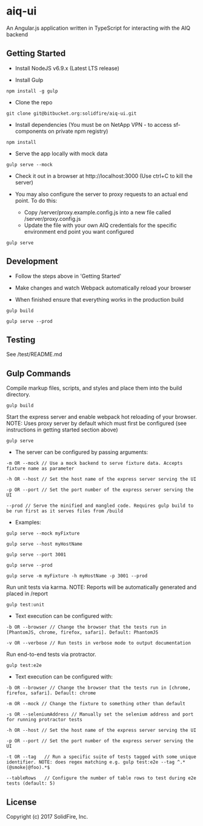 # aiq-ui

An Angular.js application written in TypeScript for interacting with the AIQ backend

## Getting Started
 - Install NodeJS v6.9.x (Latest LTS release)

 - Install Gulp
 
`npm install -g gulp`

 - Clone the repo
 
`git clone git@bitbucket.org:solidfire/aiq-ui.git`
 
 - Install dependencies (You must be on NetApp VPN - to access sf-components on private npm registry)
 
`npm install`

 - Serve the app locally with mock data
 
`gulp serve --mock`

 - Check it out in a browser at http://localhost:3000 (Use ctrl+C to kill the server)

 - You may also configure the server to proxy requests to an actual end point. To do this:
    - Copy <project-root>/server/proxy.example.config.js into a new file called <project-root>/server/proxy.config.js
    - Update the file with your own AIQ credentials for the specific environment end point you want configured

`gulp serve`
 
## Development

 - Follow the steps above in 'Getting Started'

 - Make changes and watch Webpack automatically reload your browser
 
 - When finished ensure that everything works in the production build
 
`gulp build`

`gulp serve --prod`

## Testing

See <project-root>/test/README.md

## Gulp Commands

Compile markup files, scripts, and styles and place them into the build directory.

`gulp build`

Start the express server and enable webpack hot reloading of your browser.
NOTE: Uses proxy server by default which must first be configured (see instructions in getting started section above)

`gulp serve`

 - The server can be configured by passing arguments:

`-m OR --mock // Use a mock backend to serve fixture data. Accepts fixture name as parameter`

`-h OR --host // Set the host name of the express server serving the UI`

`-p OR --port // Set the port number of the express server serving the UI`

`--prod // Serve the minified and mangled code. Requires gulp build to be run first as it serves files from /build`

 - Examples:

`gulp serve --mock myFixture`

`gulp serve --host myHostName`

`gulp serve --port 3001`

`gulp serve --prod`

`gulp serve -m myFixture -h myHostName -p 3001 --prod`

Run unit tests via karma.
NOTE: Reports will be automatically generated and placed in /report

`gulp test:unit`

 - Text execution can be configured with:
 
`-b OR --browser // Change the browser that the tests run in [PhantomJS, chrome, firefox, safari]. Default: PhantomJS`

`-v OR --verbose // Run tests in verbose mode to output documentation`

Run end-to-end tests via protractor.

`gulp test:e2e`

 - Text execution can be configured with:

`-b OR --browser // Change the browser that the tests run in [chrome, firefox, safari]. Default: chrome`

`-m OR --mock // Change the fixture to something other than default`

`-s OR --seleniumAddress // Manually set the selenium address and port for running protractor tests`

`-h OR --host // Set the host name of the express server serving the UI`

`-p OR --port // Set the port number of the express server serving the UI`

`-t OR --tag   // Run a specific suite of tests tagged with some unique identifier. NOTE: does regex matching e.g. gulp test:e2e --tag ^.*(@smoke|@foo).*$`

`--tableRows   // Configure the number of table rows to test during e2e tests (default: 5)`


## License

Copyright (c) 2017 SolidFire, Inc.
